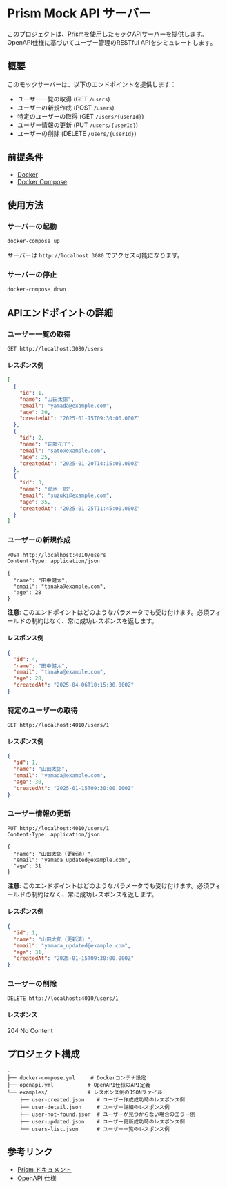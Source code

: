 # Prism Mock API サーバー

このプロジェクトは、[Prism](https://stoplight.io/open-source/prism)を使用したモックAPIサーバーを提供します。OpenAPI仕様に基づいてユーザー管理のRESTful APIをシミュレートします。

## 概要

このモックサーバーは、以下のエンドポイントを提供します：

- ユーザー一覧の取得 (GET `/users`)
- ユーザーの新規作成 (POST `/users`)
- 特定のユーザーの取得 (GET `/users/{userId}`)
- ユーザー情報の更新 (PUT `/users/{userId}`)
- ユーザーの削除 (DELETE `/users/{userId}`)

## 前提条件

- [Docker](https://www.docker.com/)
- [Docker Compose](https://docs.docker.com/compose/)

## 使用方法

### サーバーの起動

```bash
docker-compose up
```

サーバーは `http://localhost:3080` でアクセス可能になります。

### サーバーの停止

```bash
docker-compose down
```

## APIエンドポイントの詳細

### ユーザー一覧の取得

```
GET http://localhost:3080/users
```

#### レスポンス例

```json
[
  {
    "id": 1,
    "name": "山田太郎",
    "email": "yamada@example.com",
    "age": 30,
    "createdAt": "2025-01-15T09:30:00.000Z"
  },
  {
    "id": 2,
    "name": "佐藤花子",
    "email": "sato@example.com",
    "age": 25,
    "createdAt": "2025-01-20T14:15:00.000Z"
  },
  {
    "id": 3,
    "name": "鈴木一郎",
    "email": "suzuki@example.com",
    "age": 35,
    "createdAt": "2025-01-25T11:45:00.000Z"
  }
]
```

### ユーザーの新規作成

```
POST http://localhost:4010/users
Content-Type: application/json

{
  "name": "田中健太",
  "email": "tanaka@example.com",
  "age": 28
}
```

**注意**: このエンドポイントはどのようなパラメータでも受け付けます。必須フィールドの制約はなく、常に成功レスポンスを返します。

#### レスポンス例

```json
{
  "id": 4,
  "name": "田中健太",
  "email": "tanaka@example.com",
  "age": 28,
  "createdAt": "2025-04-06T10:15:30.000Z"
}
```

### 特定のユーザーの取得

```
GET http://localhost:4010/users/1
```

#### レスポンス例

```json
{
  "id": 1,
  "name": "山田太郎",
  "email": "yamada@example.com",
  "age": 30,
  "createdAt": "2025-01-15T09:30:00.000Z"
}
```

### ユーザー情報の更新

```
PUT http://localhost:4010/users/1
Content-Type: application/json

{
  "name": "山田太郎（更新済）",
  "email": "yamada_updated@example.com",
  "age": 31
}
```

**注意**: このエンドポイントはどのようなパラメータでも受け付けます。必須フィールドの制約はなく、常に成功レスポンスを返します。

#### レスポンス例

```json
{
  "id": 1,
  "name": "山田太郎（更新済）",
  "email": "yamada_updated@example.com",
  "age": 31,
  "createdAt": "2025-01-15T09:30:00.000Z"
}
```

### ユーザーの削除

```
DELETE http://localhost:4010/users/1
```

#### レスポンス

204 No Content

## プロジェクト構成

```
.
├── docker-compose.yml     # Dockerコンテナ設定
├── openapi.yml           # OpenAPI仕様のAPI定義
└── examples/             # レスポンス例のJSONファイル
    ├── user-created.json    # ユーザー作成成功時のレスポンス例
    ├── user-detail.json     # ユーザー詳細のレスポンス例
    ├── user-not-found.json  # ユーザーが見つからない場合のエラー例
    ├── user-updated.json    # ユーザー更新成功時のレスポンス例
    └── users-list.json      # ユーザー一覧のレスポンス例
```

## 参考リンク

- [Prism ドキュメント](https://docs.stoplight.io/docs/prism)
- [OpenAPI 仕様](https://swagger.io/specification/)